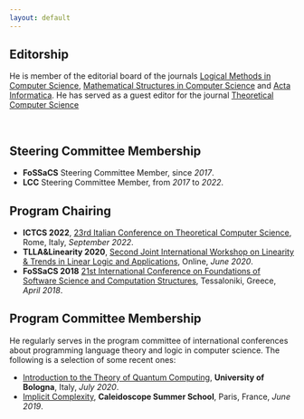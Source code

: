 ```yaml
---
layout: default
---
```


## Editorship
<p class="indentfirst">He is member of the editorial board of the journals <a href="https://lmcs.episciences.org">Logical Methods in Computer Science</a>, <a href="https://www.cambridge.org/core/journals/mathematical-structures-in-computer-science">Mathematical Structures in Computer Science</a> and <a href="https://www.springer.com/journal/236">Acta Informatica</a>. He has served as a guest editor for the journal <a href="https://www.sciencedirect.com/journal/theoretical-computer-science">Theoretical Computer Science</a></p>
<br>

## Steering Committee Membership
<ul>
<li> <b>FoSSaCS</b> Steering Committee Member, since <em>2017</em>.</li>
<li> <b>LCC</b> Steering Committee Member, from <em>2017</em> to <em>2022</em>.</li>
</ul>

## Program Chairing
<ul>
<li> <b>ICTCS 2022</b>, <a href="https://easyconferences.eu/ictcs2022/">23rd Italian Conference on Theoretical Computer Science</a>, Rome, Italy, <em>September 2022</em>.</li>
<li> <b>TLLA&Linearity 2020</b>, <a href="https://easyconferences.eu/ictcs2022/">Second Joint International Workshop on Linearity & Trends in Linear Logic and Applications</a>, Online, <em>June 2020</em>.</li>
<li> <b>FoSSaCS 2018</b> <a href="https://www.etaps.org/2018/fossacs">21st International Conference on Foundations of Software Science and Computation Structures</a>, Tessaloniki, Greece, <em>April 2018</em>.</li>
</ul>

## Program Committee Membership
<p class="indentfirst">He regularly serves in the program committee of international conferences about programming language theory and logic in computer science. The following is a selection of some recent ones:
<ul>
<li> <a href="http://www.cs.unibo.it/~dallago/TQC2020/">Introduction to the Theory of Quantum Computing</a>, <b>University of Bologna</b>, Italy, <em>July 2020</em>.</li>
<li> <a href="http://www.cs.unibo.it/~dallago/CSCICC/">Implicit Complexity</a>, <b>Caleidoscope Summer School</b>, Paris, France, <em>June 2019</em>.</li>
</ul>
</p>